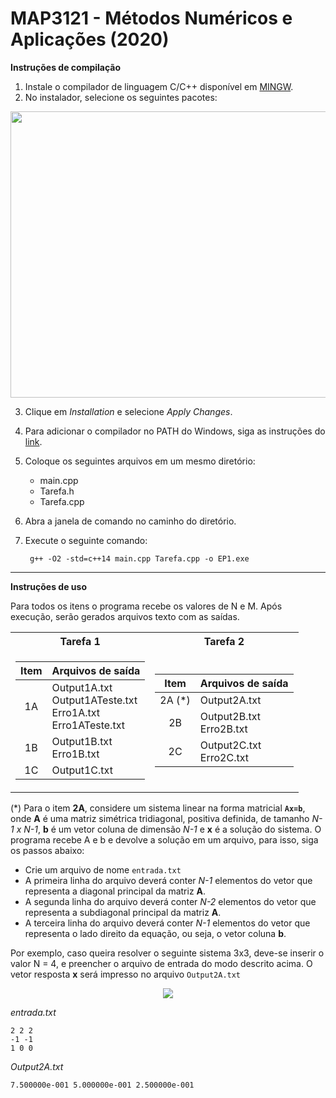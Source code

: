 # MAP3121 - Métodos Numéricos e Aplicações (2020)
  
**Instruções de compilação**

 1. Instale o compilador de linguagem C/C++ disponível em [MINGW](https://osdn.net/projects/mingw/downloads/68260/mingw-get-setup.exe/).
 2. No instalador, selecione os seguintes pacotes:

<div align="center">
	 <img width="752" height="458" src="https://i.imgur.com/7jGYs1n.png">
</div>	 

	 
 3. Clique em *Installation* e selecione *Apply Changes*.
 4. Para adicionar o compilador no PATH do Windows, siga as instruções do [link](https://terminaldeinformacao.com/2015/10/08/como-instalar-e-configurar-o-gcc-no-windows-mingw/).
 5. Coloque os seguintes arquivos em um mesmo diretório:
    - main.cpp
    - Tarefa.h
    - Tarefa.cpp

6. Abra a janela de comando no caminho do diretório.
7. Execute o seguinte comando:  

        g++ -O2 -std=c++14 main.cpp Tarefa.cpp -o EP1.exe
---
**Instruções de uso**

Para todos os itens o programa recebe os valores de N e M. Após execução, serão gerados arquivos texto com as saídas.

<table>
<tr><th>Tarefa 1 </th><th>Tarefa 2</th></tr>
<tr><td>

|   Item   | Arquivos de saída                                                    | 
|:--------:|----------------------------------------------------------------------|
| 1A       | Output1A.txt<br>Output1ATeste.txt<br>Erro1A.txt<br>Erro1ATeste.txt   |
| 1B       | Output1B.txt<br>Erro1B.txt                                           |
| 1C       | Output1C.txt                                                         |

</td><td>

|   Item   | Arquivos de saída                                                    |
|:--------:|----------------------------------------------------------------------|
| 2A  (*)  | Output2A.txt                                                         |
| 2B       | Output2B.txt<br>Erro2B.txt                                           |
| 2C       | Output2C.txt<br>Erro2C.txt                                           |

</td></tr> </table>

(*)
Para o item **2A**, considere um sistema linear na forma matricial **`Ax=b`**, onde **A** é uma matriz simétrica tridiagonal, positiva definida, de tamanho *N-1 x N-1*, **b** é um vetor coluna de dimensão *N-1* e **x** é a solução do sistema. O programa recebe A e b e devolve a solução em um arquivo, para isso, siga os passos abaixo:
- Crie um arquivo de nome `entrada.txt`
- A primeira linha do arquivo deverá conter *N-1* elementos do vetor que representa a diagonal principal da matriz **A**.
- A segunda linha do arquivo deverá conter *N-2* elementos do vetor que representa a subdiagonal principal da matriz **A**.
- A terceira linha do arquivo deverá conter *N-1* elementos do vetor que representa o lado direito da equação, ou seja, o vetor coluna **b**.

Por exemplo, caso queira resolver o seguinte sistema 3x3, deve-se inserir o valor N = 4, e preencher o arquivo de entrada do modo descrito acima. O vetor resposta **x** será impresso no arquivo `Output2A.txt`

<div align="center">
	 <img src="https://i.imgur.com/xBBF5Au.png">
</div>	 

*entrada.txt*

    2 2 2
    -1 -1
    1 0 0

 *Output2A.txt*
 
    7.500000e-001 5.000000e-001 2.500000e-001 